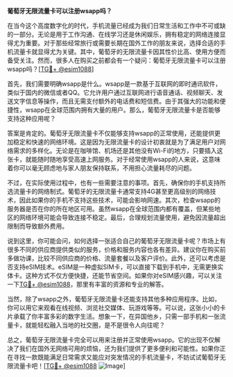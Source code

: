 **葡萄牙无限流量卡可以注册wsapp吗？**

在当今这个高度数字化的时代，手机流量已经成为我们日常生活和工作中不可或缺的一部分。无论是用于工作沟通、在线学习还是休闲娱乐，拥有稳定的网络连接显得尤为重要。对于那些经常旅行或需要长期在国外工作的朋友来说，选择合适的手机流量卡就显得尤为关键。其中，葡萄牙的无限流量卡因其性价比高、使用方便而备受关注。然而，很多人在购买之前都会有一个疑问：葡萄牙无限流量卡可以注册wsapp吗？[[TG💪+ @esim1088](https://t.me/s/esim1088)]

首先，我们需要明确wsapp是什么。wsapp是一款基于互联网的即时通讯软件，类似于国内的微信或者QQ。它允许用户通过互联网进行语音通话、视频聊天、发送文字信息等操作，而且无需支付额外的电话费和短信费。由于其强大的功能和便捷性，wsapp在全球范围内拥有大量的用户。那么，葡萄牙无限流量卡是否能够支持这种应用呢？

答案是肯定的。葡萄牙无限流量卡不仅能够支持wsapp的正常使用，还能提供更加稳定和快速的网络环境。这是因为无限流量卡的设计初衷就是为了满足用户对网络需求的多样化。无论是在咖啡馆、机场还是其他没有Wi-Fi的地方，只要插入这张卡，就能随时随地享受高速上网服务。对于经常使用wsapp的人来说，这意味着你可以毫无顾虑地与家人朋友保持联系，不用担心流量耗尽的问题。

不过，在实际使用过程中，也有一些需要注意的事项。首先，确保你的手机支持所选流量卡的网络制式。葡萄牙的无限流量卡通常支持4G甚至更高级别的网络技术，因此如果你的手机不支持这些技术，可能会影响网速。其次，检查wsapp的服务器是否在你的所在地区可用。虽然wsapp在全球范围内都有覆盖，但某些地区的网络环境可能会导致连接不稳定。最后，合理规划流量使用，避免因流量超出限制而导致额外费用。

说到这里，你可能会问，如何选择一张适合自己的葡萄牙无限流量卡呢？市场上有很多不同的供应商提供类似的服务，价格和服务内容也各有差异。建议你在购买前多做功课，比较不同供应商的价格、流量套餐以及客户评价。此外，还可以考虑是否支持eSIM技术。eSIM是一种虚拟SIM卡，可以直接下载到手机中，无需更换实体卡。这种方式不仅方便快捷，还能节省空间。如果你对eSIM感兴趣，可以关注一下[TG💪+ @esim1088](https://t.me/s/esim1088)，那里有丰富的资源和专业的解答。

当然，除了wsapp之外，葡萄牙无限流量卡还能支持其他多种应用程序。比如，你可以用它来观看在线视频、浏览社交媒体、玩游戏等等。可以说，这张小小的卡片承载了你丰富多彩的数字生活。想象一下，在异国他乡，只需一部手机和一张流量卡，就能轻松融入当地的社交圈，是不是很令人向往呢？

总之，葡萄牙无限流量卡完全可以用来注册并正常使用wsapp。它的出现不仅解决了我们在国外无网络可用的烦恼，还为我们提供了更多便利和可能性。如果你正在寻找一款既能满足日常需求又能应对突发情况的手机流量卡，不妨试试葡萄牙无限流量卡吧！[[TG💪+ @esim1088](https://t.me/s/esim1088) ![Image](https://i.postimg.cc/4NQfJmqS/Snipaste-2025-05-13-00-14-12.png)]